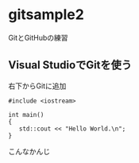 # gitsample2
GitとGitHubの練習

 ## Visual StudioでGitを使う
 右下からGitに追加
 
 ```
 #include <iostream>

int main()
{
	std::cout << "Hello World.\n";
}
```
こんなかんじ
